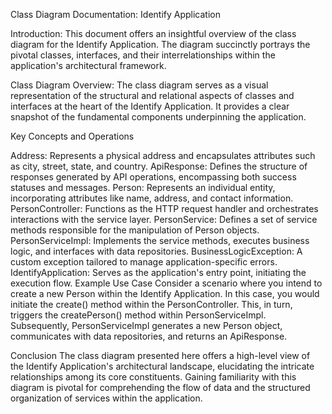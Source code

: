 Class Diagram Documentation: Identify Application

Introduction:
This document offers an insightful overview of the class diagram for the Identify Application. The diagram succinctly portrays the pivotal classes, interfaces, and their interrelationships within the application's architectural framework.

Class Diagram Overview:
The class diagram serves as a visual representation of the structural and relational aspects of classes and interfaces at the heart of the Identify Application. It provides a clear snapshot of the fundamental components underpinning the application.

Key Concepts and Operations

Address: Represents a physical address and encapsulates attributes such as city, street, state, and country.
ApiResponse: Defines the structure of responses generated by API operations, encompassing both success statuses and messages.
Person: Represents an individual entity, incorporating attributes like name, address, and contact information.
PersonController: Functions as the HTTP request handler and orchestrates interactions with the service layer.
PersonService: Defines a set of service methods responsible for the manipulation of Person objects.
PersonServiceImpl: Implements the service methods, executes business logic, and interfaces with data repositories.
BusinessLogicException: A custom exception tailored to manage application-specific errors.
IdentifyApplication: Serves as the application's entry point, initiating the execution flow.
Example Use Case
Consider a scenario where you intend to create a new Person within the Identify Application. In this case, you would initiate the create() method within the PersonController. This, in turn, triggers the createPerson() method within PersonServiceImpl. Subsequently, PersonServiceImpl generates a new Person object, communicates with data repositories, and returns an ApiResponse.

Conclusion
The class diagram presented here offers a high-level view of the Identify Application's architectural landscape, elucidating the intricate relationships among its core constituents. Gaining familiarity with this diagram is pivotal for comprehending the flow of data and the structured organization of services within the application.
